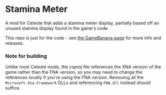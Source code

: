 # Stamina Meter
A mod for Celeste that adds a stamina meter display, partially based off an unused stamina display found in the game's code.

This repo is just for the code - see [the GameBanana page](https://gamebanana.com/mods/34280) for more info and releases.

### Note for building

Unlike most Celeste mods, the csproj file references the XNA version of the game rather than the FNA version, 
so you may need to change the references locally if you're using the FNA version.
Removing all the `Microsoft.Xna.Framework` DLLs and referencing `FNA.dll` instead should suffice.
